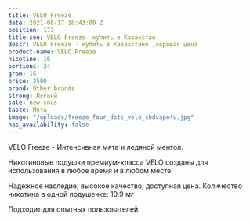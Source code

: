 ```yaml
---
title: VELO Freeze
date: 2021-08-17 10:43:00 Z
position: 173
title-seo: VELO Freeze- купить в Казахстан
descr: VELO Freeze - купить в Казахстане ,хорошая цена
product-name: VELO Freeze
nicotine: 16
portions: 24
gram: 16
price: 2500
brand: Other brands
strong: Легкий
sale: new-snus
taste: Мята
image: "/uploads/freeze_four_dots_velo_cbdvape4u.jpg"
has_availability: false
---
```


VELO Freeze - Интенсивная мята и ледяной ментол.

Никотиновые подушки премиум-класса VELO созданы для использования в любое время и в любом месте!

Надежное наследие,
высокое качество,
доступная цена.
Количество никотина в одной подушечке: 10,9 мг

Подходит для опытных пользователей.